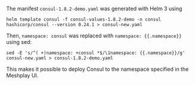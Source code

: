 The manifest `consul-1.8.2-demo.yaml` was generated with Helm 3 using
``` 
helm template consul -f consul-values-1.8.2-demo -n consul hashicorp/consul --version 0.24.1 > consul-new.yaml
```

Then, `namespace: consul` was replaced with `namespace: {{.namespace}}` using sed: 
```
sed -E 's/^( +)namespace: +consul *$/\1namespace: {{.namespace}}/g' consul-new.yaml > consul-1.8.2-demo.yaml
```

This makes it possible to deploy Consul to the namespace specified in the Meshplay UI.
